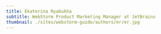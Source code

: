 ```yaml
---
title: Ekaterina Ryabukha
subtitle: WebStorm Product Marketing Manager at JetBrains
thumbnail: ./sites/webstorm-guide/authors/er/er.jpg
---
```

